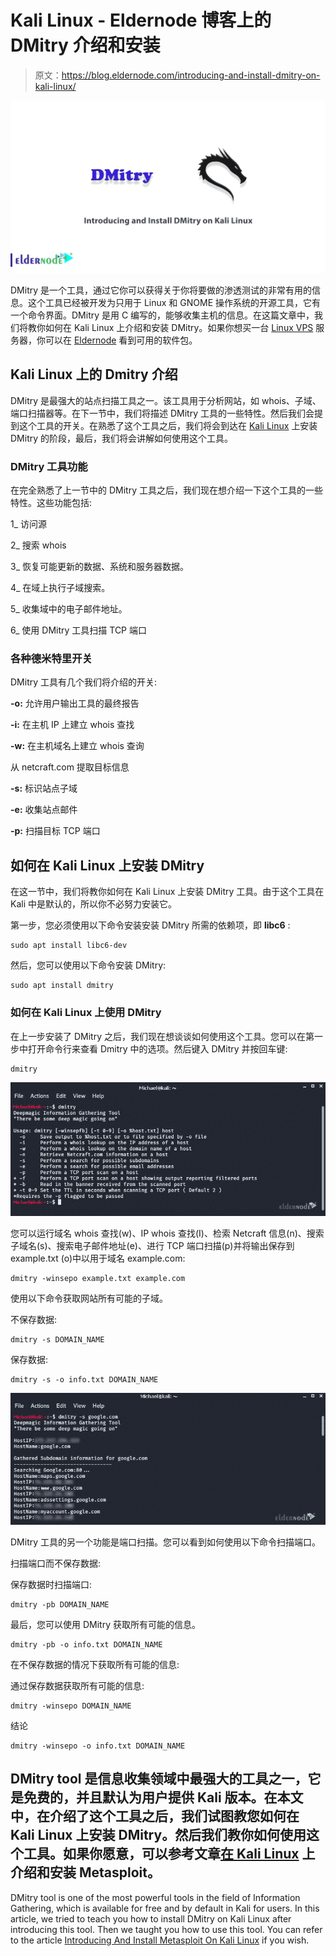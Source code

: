 # Kali Linux - Eldernode 博客上的 DMitry 介绍和安装

> 原文：<https://blog.eldernode.com/introducing-and-install-dmitry-on-kali-linux/>

![Introducing and Install DMitry on Kali Linux](img/28ecdf6843c36aaec6827389ccc59325.png)

DMitry 是一个工具，通过它你可以获得关于你将要做的渗透测试的非常有用的信息。这个工具已经被开发为只用于 Linux 和 GNOME 操作系统的开源工具，它有一个命令界面。DMitry 是用 C 编写的，能够收集主机的信息。在这篇文章中，我们将教你如何在 Kali Linux 上介绍和安装 DMitry。如果你想买一台 [Linux VPS](https://eldernode.com/linux-vps/) 服务器，你可以在 [Eldernode](https://eldernode.com/) 看到可用的软件包。

## **Kali Linux 上的 Dmitry 介绍**

DMitry 是最强大的站点扫描工具之一。该工具用于分析网站，如 whois、子域、端口扫描器等。在下一节中，我们将描述 DMitry 工具的一些特性。然后我们会提到这个工具的开关。在熟悉了这个工具之后，我们将会到达在 [Kali Linux](https://blog.eldernode.com/tag/kali-linux/) 上安装 DMitry 的阶段，最后，我们将会讲解如何使用这个工具。

### **DMitry 工具功能**

在完全熟悉了上一节中的 DMitry 工具之后，我们现在想介绍一下这个工具的一些特性。这些功能包括:

1_ 访问源

2_ 搜索 whois

3_ 恢复可能更新的数据、系统和服务器数据。

4_ 在域上执行子域搜索。

5_ 收集域中的电子邮件地址。

6_ 使用 DMitry 工具扫描 TCP 端口

### **各种德米特里开关**

DMitry 工具有几个我们将介绍的开关:

**-o:** 允许用户输出工具的最终报告

**-i:** 在主机 IP 上建立 whois 查找

**-w:** 在主机域名上建立 whois 查询

从 netcraft.com 提取目标信息

**-s:** 标识站点子域

**-e:** 收集站点邮件

**-p:** 扫描目标 TCP 端口

## **如何在 Kali Linux 上安装 DMitry**

在这一节中，我们将教你如何在 Kali Linux 上安装 DMitry 工具。由于这个工具在 Kali 中是默认的，所以你不必努力安装它。

第一步，您必须使用以下命令安装安装 DMitry 所需的依赖项，即 **libc6** :

```
sudo apt install libc6-dev
```

然后，您可以使用以下命令安装 DMitry:

```
sudo apt install dmitry
```

### **如何在 Kali Linux 上使用 DMitry**

在上一步安装了 DMitry 之后，我们现在想谈谈如何使用这个工具。您可以在第一步中打开命令行来查看 Dmitry 中的选项。然后键入 DMitry 并按回车键:

```
dmitry
```

![dmitry options on kali linux](img/e6ac59fa126cb57c9c56ec6b750e8228.png)

您可以运行域名 whois 查找(w)、IP whois 查找(I)、检索 Netcraft 信息(n)、搜索子域名(s)、搜索电子邮件地址(e)、进行 TCP 端口扫描(p)并将输出保存到 example.txt (o)中以用于域名 example.com:

```
dmitry -winsepo example.txt example.com
```

使用以下命令获取网站所有可能的子域。

不保存数据:

```
dmitry -s DOMAIN_NAME
```

保存数据:

```
dmitry -s -o info.txt DOMAIN_NAME
```

![dmitry find subdomains on kali linux](img/ae70ba1600f5b2178421791f2ef8de36.png)

DMitry 工具的另一个功能是端口扫描。您可以看到如何使用以下命令扫描端口。

扫描端口而不保存数据:

保存数据时扫描端口:

```
dmitry -pb DOMAIN_NAME
```

最后，您可以使用 DMitry 获取所有可能的信息。

```
dmitry -pb -o info.txt DOMAIN_NAME
```

在不保存数据的情况下获取所有可能的信息:

通过保存数据获取所有可能的信息:

```
dmitry -winsepo DOMAIN_NAME
```

结论

```
dmitry -winsepo -o info.txt DOMAIN_NAME
```

## DMitry tool 是信息收集领域中最强大的工具之一，它是免费的，并且默认为用户提供 Kali 版本。在本文中，在介绍了这个工具之后，我们试图教您如何在 Kali Linux 上安装 DMitry。然后我们教你如何使用这个工具。如果你愿意，可以参考文章[在 Kali Linux](https://blog.eldernode.com/introducing-and-install-metasploit-on-kali/) 上介绍和安装 Metasploit。

DMitry tool is one of the most powerful tools in the field of Information Gathering, which is available for free and by default in Kali for users. In this article, we tried to teach you how to install DMitry on Kali Linux after introducing this tool. Then we taught you how to use this tool. You can refer to the article [Introducing And Install Metasploit On Kali Linux](https://blog.eldernode.com/introducing-and-install-metasploit-on-kali/) if you wish.